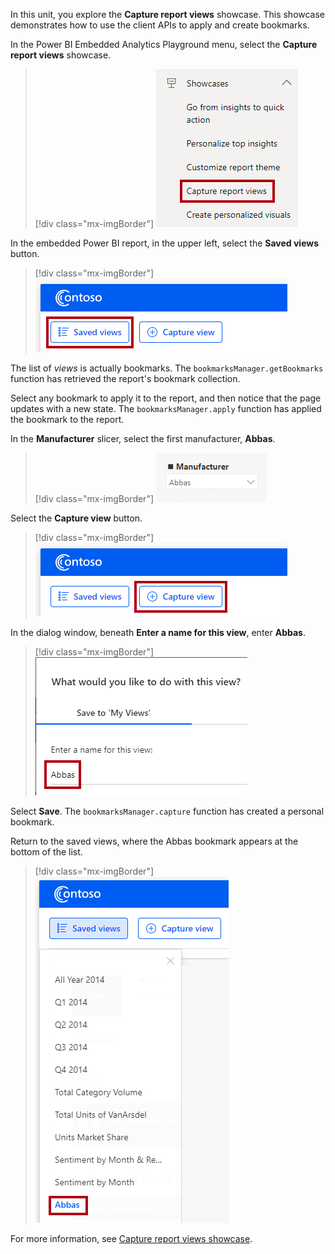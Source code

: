 In this unit, you explore the **Capture report views** showcase. This showcase demonstrates how to use the client APIs to apply and create bookmarks.

In the Power BI Embedded Analytics Playground menu, select the **Capture report views** showcase.

> [!div class="mx-imgBorder"]
> ![Image showing the Capture report views showcase highlighted.](../media/playground-capture-report-views-showcase.png)

In the embedded Power BI report, in the upper left, select the **Saved views** button.

> [!div class="mx-imgBorder"]
> ![Image highlighting the Saved views button.](../media/playground-capture-report-views-saved-views-button.png)

The list of *views* is actually bookmarks. The `bookmarksManager.getBookmarks` function has retrieved the report's bookmark collection.

Select any bookmark to apply it to the report, and then notice that the page updates with a new state. The `bookmarksManager.apply` function has applied the bookmark to the report.

In the **Manufacturer** slicer, select the first manufacturer, **Abbas**.

> [!div class="mx-imgBorder"]
> ![Image showing the Manufacturer slicer with Abbas selected.](../media/playground-capture-report-views-set-manufacturer-slicer.png)

Select the **Capture view** button.

> [!div class="mx-imgBorder"]
> ![Image highlighting the Capture view button.](../media/playground-capture-report-views-capture-view-button.png)

In the dialog window, beneath **Enter a name for this view**, enter **Abbas**.

> [!div class="mx-imgBorder"]
> ![Image showing the name Abbas being entered.](../media/playground-capture-report-views-capture-view-enter-name.png)

Select **Save**. The `bookmarksManager.capture` function has created a personal bookmark.

Return to the saved views, where the Abbas bookmark appears at the bottom of the list.

> [!div class="mx-imgBorder"]
> ![Image highlighting the Abbas bookmark in the Saved views list.](../media/playground-capture-report-views-saved-views-abbas.png)

For more information, see [Capture report views showcase](/javascript/api/overview/powerbi/showcase-bookmarks/?azure-portal=true).

